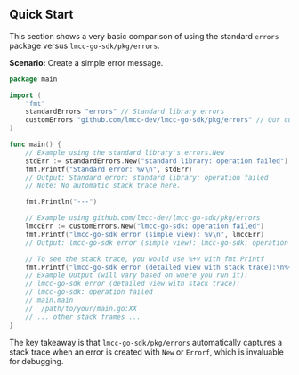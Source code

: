 <!--
 * Author: Martin <lmccc.dev@gmail.com>
 * Co-Author: AI Assistant
 * Description: This document was collaboratively developed by Martin and AI Assistant.
-->

## Quick Start

This section shows a very basic comparison of using the standard `errors` package versus `lmcc-go-sdk/pkg/errors`.

**Scenario:** Create a simple error message.

```go
package main

import (
	"fmt"
	standardErrors "errors" // Standard library errors
	customErrors "github.com/lmcc-dev/lmcc-go-sdk/pkg/errors" // Our custom errors package
)

func main() {
	// Example using the standard library's errors.New
	stdErr := standardErrors.New("standard library: operation failed")
	fmt.Printf("Standard error: %v\n", stdErr)
	// Output: Standard error: standard library: operation failed
	// Note: No automatic stack trace here.

	fmt.Println("---")

	// Example using github.com/lmcc-dev/lmcc-go-sdk/pkg/errors
	lmccErr := customErrors.New("lmcc-go-sdk: operation failed")
	fmt.Printf("lmcc-go-sdk error (simple view): %v\n", lmccErr)
	// Output: lmcc-go-sdk error (simple view): lmcc-go-sdk: operation failed

	// To see the stack trace, you would use %+v with fmt.Printf
	fmt.Printf("lmcc-go-sdk error (detailed view with stack trace):\n%+v\n", lmccErr)
	// Example Output (will vary based on where you run it):
	// lmcc-go-sdk error (detailed view with stack trace):
	// lmcc-go-sdk: operation failed
	// main.main
	//	/path/to/your/main.go:XX
	// ... other stack frames ...
}
```
The key takeaway is that `lmcc-go-sdk/pkg/errors` automatically captures a stack trace when an error is created with `New` or `Errorf`, which is invaluable for debugging.
